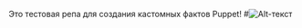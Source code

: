 Это тестовая репа для создания кастомных фактов Puppet!
#![Alt-текст](https://upload.wikimedia.org/wikipedia/commons/thumb/b/bd/Puppet_transparent_logo.svg/640px-Puppet_transparent_logo.svg.png "<3")